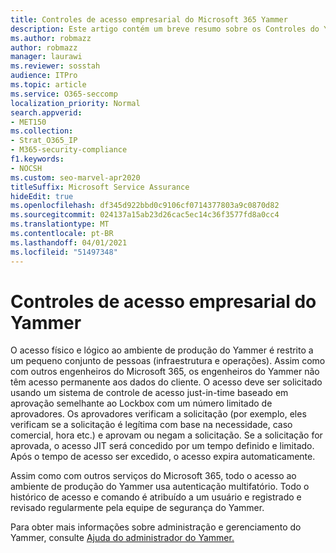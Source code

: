 ```yaml
---
title: Controles de acesso empresarial do Microsoft 365 Yammer
description: Este artigo contém um breve resumo sobre os Controles do Yammer Enterprise Access no ambiente de produção.
ms.author: robmazz
author: robmazz
manager: laurawi
ms.reviewer: sosstah
audience: ITPro
ms.topic: article
ms.service: O365-seccomp
localization_priority: Normal
search.appverid:
- MET150
ms.collection:
- Strat_O365_IP
- M365-security-compliance
f1.keywords:
- NOCSH
ms.custom: seo-marvel-apr2020
titleSuffix: Microsoft Service Assurance
hideEdit: true
ms.openlocfilehash: df345d922bbd0c9106cf0714377803a9c0870d82
ms.sourcegitcommit: 024137a15ab23d26cac5ec14c36f3577fd8a0cc4
ms.translationtype: MT
ms.contentlocale: pt-BR
ms.lasthandoff: 04/01/2021
ms.locfileid: "51497348"
---
```

# <a name="yammer-enterprise-access-controls"></a>Controles de acesso empresarial do Yammer 

O acesso físico e lógico ao ambiente de produção do Yammer é restrito a um pequeno conjunto de pessoas (infraestrutura e operações). Assim como com outros engenheiros do Microsoft 365, os engenheiros do Yammer não têm acesso permanente aos dados do cliente. O acesso deve ser solicitado usando um sistema de controle de acesso just-in-time baseado em aprovação semelhante ao Lockbox com um número limitado de aprovadores. Os aprovadores verificam a solicitação (por exemplo, eles verificam se a solicitação é legítima com base na necessidade, caso comercial, hora etc.) e aprovam ou negam a solicitação. Se a solicitação for aprovada, o acesso JIT será concedido por um tempo definido e limitado. Após o tempo de acesso ser excedido, o acesso expira automaticamente.

Assim como com outros serviços do Microsoft 365, todo o acesso ao ambiente de produção do Yammer usa autenticação multifatório. Todo o histórico de acesso e comando é atribuído a um usuário e registrado e revisado regularmente pela equipe de segurança do Yammer.

Para obter mais informações sobre administração e gerenciamento do Yammer, consulte [Ajuda do administrador do Yammer.](/yammer/yammer-landing-page)